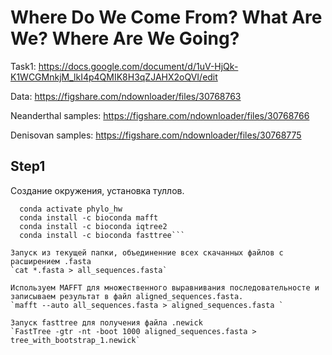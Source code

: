 # Where Do We Come From? What Are We? Where Are We Going?

Task1: https://docs.google.com/document/d/1uV-HjQk-K1WCGMnkjM_lkI4p4QMIK8H3qZJAHX2oQVI/edit

Data: https://figshare.com/ndownloader/files/30768763

Neanderthal samples: https://figshare.com/ndownloader/files/30768766

Denisovan samples: https://figshare.com/ndownloader/files/30768775


## Step1

Создание окружения, установка туллов.
```conda create -n phylo_hw
  conda activate phylo_hw
  conda install -c bioconda mafft
  conda install -c bioconda iqtree2
  conda install -c bioconda fasttree```

Запуск из текущей папки, объединенние всех скачанных файлов с расширением .fasta
`cat *.fasta > all_sequences.fasta`

Используем MAFFT для множественного выравнивания последовательносте и записываем результат в файл aligned_sequences.fasta.
`mafft --auto all_sequences.fasta > aligned_sequences.fasta `

Запуск fasttree для получения файла .newick
`FastTree -gtr -nt -boot 1000 aligned_sequences.fasta > tree_with_bootstrap_1.newick`
